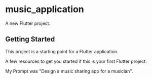 # music_application

A new Flutter project.

## Getting Started

This project is a starting point for a Flutter application.

A few resources to get you started if this is your first Flutter project:

My Prompt was "Design a music sharing app for a musician".
